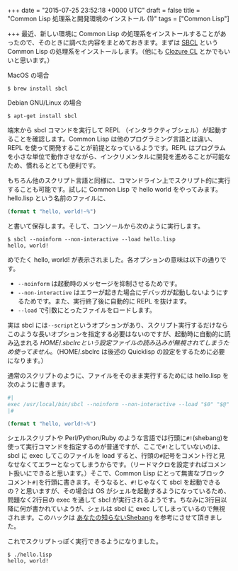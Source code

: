 
+++
date = "2015-07-25 23:52:18 +0000 UTC"
draft = false
title = "Common Lisp 処理系と開発環境のインストール (1)"
tags = ["Common Lisp"]

+++
最近、新しい環境に Common Lisp の処理系をインストールすることがあったので、そのときに調べた内容をまとめておきます。まずは <a href="http://www.sbcl.org/">SBCL</a> という Common Lisp の処理系をインストールします。（他にも <a href="http://ccl.clozure.com/">Clozure CL</a> とかでもいいと思います。）

MacOS の場合

```
$ brew install sbcl
```


Debian GNU/Linux の場合

```
$ apt-get install sbcl
```


端末から sbcl コマンドを実行して REPL （インタラクティブシェル）が起動することを確認します。Common Lisp は他のプログラミング言語とは違い、REPL を使って開発することが前提となっているようです。REPL はプログラムを小さな単位で動作させながら、インクリメンタルに開発を進めることが可能なため、慣れるととても便利です。

もちろん他のスクリプト言語と同様に、コマンドライン上でスクリプト的に実行することも可能です。試しに Common Lisp で hello world をやってみます。hello.lisp という名前のファイルに、

```lisp
(format t "hello, world!~%")

```


と書いて保存します。そして、コンソールから次のように実行します。

```
$ sbcl --noinform --non-interactive --load hello.lisp
hello, world!
```


めでたく hello, world! が表示されました。各オプションの意味は以下の通りです。

<ul>
<li><code>--noinform</code> は起動時のメッセージを抑制させるためです。</li>
<li><code>--non-interactive</code> はエラーが起きた場合にデバッガが起動しないようにするためです。また、実行終了後に自動的に REPL を抜けます。</li>
<li><code>--load</code> で引数にとったファイルをロードします。</li>
</ul>


実は sbcl には<code>--script</code>というオプションがあり、スクリプト実行するだけならこのような長いオプションを指定する必要はないのですが、起動時に自動的に読み込まれる $HOME/.sbclrc という設定ファイルの読み込みが無視されてしまうため使ってません。（$HOME/.sbclrc は後述の Quicklisp の設定をするために必要になります。）

通常のスクリプトのように、ファイルをそのまま実行するためには hello.lisp を次のように書きます。

```lisp
#|
exec /usr/local/bin/sbcl --noinform --non-interactive --load "$0" "$@"
|#

(format t "hello, world!~%")

```


シェルスクリプトや Perl/Python/Ruby のような言語では行頭に<code>#!</code>(shebang)を使って実行コマンドを指定するのが普通ですが、ここで<code>#!</code>としていないのは、sbcl に exec してこのファイルを load すると、行頭の<code>#</code>記号をコメント行と見なせなくてエラーとなってしまうからです。（リードマクロを設定すればコメント扱いにできると思います。）そこで、Common Lisp にとって無害なブロックコメント<code>#|</code>を行頭に書きます。そうなると、<code>#!</code>じゃなくて sbcl を起動できるの？と思いますが、その場合は OS がシェルを起動するようになっているため、問題なく2行目の exec を通して sbcl が実行されるようです。ちなみに3行目以降に何が書かれていようが、シェルは sbcl に exec してしまっているので無視されます。このハックは <a href="http://keens.github.io/blog/2015/06/26/anatanoshiranaishebang/">あなたの知らないShebang</a> を参考にさせて頂きました。

これでスクリプトっぽく実行できるようになりました。

```
$ ./hello.lisp
hello, world!
```




